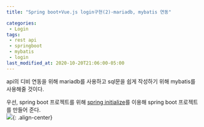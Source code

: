 ```yaml
---
title: "Spring boot+Vue.js login구현(2)-mariadb, mybatis 연동"

categories:
 - Login
tags:
 - rest api 
 - springboot
 - mybatis
 - login
last_modified_at: 2020-10-20T21:06:00-05:00
---
```


api의 디비 연동을 위해 mariadb를 사용하고 sql문을 쉽게 작성하기 위해 mybatis를 사용해줄 것이다.


우선, spring boot 프로젝트를 위해 [spring initialize](https://start.spring.io/)를 이용해 spring boot 프로젝트를 만들어 준다.  
![](https://boomini.github.io/assets/img/spring-init.PNG){: .align-center}

